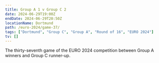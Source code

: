 ```yaml
---
title: Group A 1 v Group C 2
date: 2024-06-29T19:00Z
endDate: 2024-06-29T20:50Z
locationName: Dortmund
path: /euro-2024/game-37/
tags: ["Dortmund", "Group C", "Group A", "Round of 16", "EURO 2024"]
tv: []
---
```


The thirty-seventh game of the EURO 2024 competition between Group A winners and Group C runner-up.
